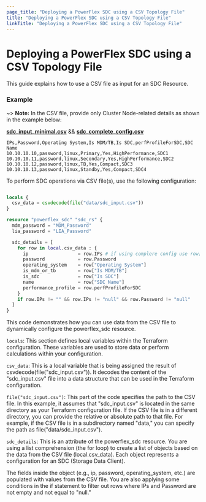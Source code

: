 ```yaml
---
page_title: "Deploying a PowerFlex SDC using a CSV Topology File"
title: "Deploying a PowerFlex SDC using a CSV Topology File"
linkTitle: "Deploying a PowerFlex SDC using a CSV Topology File"
---
```


<!--
Copyright (c) 2023 Dell Inc., or its subsidiaries. All Rights Reserved.

Licensed under the Mozilla Public License Version 2.0 (the "License");
you may not use this file except in compliance with the License.
You may obtain a copy of the License at

    http://mozilla.org/MPL/2.0/


Unless required by applicable law or agreed to in writing, software
distributed under the License is distributed on an "AS IS" BASIS,
WITHOUT WARRANTIES OR CONDITIONS OF ANY KIND, either express or implied.
See the License for the specific language governing permissions and
limitations under the License.
-->

# Deploying a PowerFlex SDC using a CSV Topology File

This guide explains how to use a CSV file as input for an SDC Resource.

### Example

~> **Note:** In the CSV file, provide only Cluster Node-related details as shown in the example below:

**[sdc_input_minimal.csv](https://dell-my.sharepoint.com/:x:/p/krunal_thakkar/Eb6I5vEbfANCpsf2BCC1AC4BfZzMsNzkyI1Vfv6CPUypQw?e=UX8WPg)**  &&  **[sdc_complete_config.csv](https://dell-my.sharepoint.com/:x:/p/krunal_thakkar/EYYDXGjdIRNCtPxqAPk0rNcBMCvbf3ogB2m-bPOg4DkLJw?e=Nwp1TU)**

```
IPs,Password,Operating System,Is MDM/TB,Is SDC,perfProfileForSDC,SDC Name
10.10.10.10,password,linux,Primary,Yes,HighPerformance,SDC1
10.10.10.11,password,linux,Secondary,Yes,HighPerformance,SDC2
10.10.10.12,password,linux,TB,Yes,Compact,SDC3
10.10.10.13,password,linux,Standby,Yes,Compact,SDC4
```

To perform SDC operations via CSV file(s), use the following configuration:

```terraform

locals {
  csv_data = csvdecode(file("data/sdc_input.csv"))
}

resource "powerflex_sdc" "sdc_rs" {
  mdm_password = "MDM_Password"
  lia_password = "LIA_Password"

  sdc_details = [
    for row in local.csv_data : {
      ip                  = row.IPs # if using complere config use row["MDM IPs"]
      password            = row.Password
      operating_system    = row["Operating System"]
      is_mdm_or_tb        = row["Is MDM/TB"]
      is_sdc              = row["Is SDC"]
      name                = row["SDC Name"]
      performance_profile = row.perfProfileForSDC
    }
    if row.IPs != "" && row.IPs != "null" && row.Password != "null"
  ]
}
```
This code demonstrates how you can use data from the CSV file to dynamically configure the powerflex_sdc resource.

`locals`: This section defines local variables within the Terraform configuration. These variables are used to store data or perform calculations within your configuration.

`csv_data`: This is a local variable that is being assigned the result of csvdecode(file("sdc_input.csv")). It decodes the content of the "sdc_input.csv" file into a data structure that can be used in the Terraform configuration.

`file("sdc_input.csv")`: This part of the code specifies the path to the CSV file. In this example, it assumes that "sdc_input.csv" is located in the same directory as your Terraform configuration file. If the CSV file is in a different directory, you can provide the relative or absolute path to that file. For example, if the CSV file is in a subdirectory named "data," you can specify the path as file("data/sdc_input.csv").

`sdc_details`: This is an attribute of the powerflex_sdc resource. You are using a list comprehension (the for loop) to create a list of objects based on the data from the CSV file (local.csv_data). Each object represents a configuration for an SDC (Storage Data Client).

The fields inside the object (e.g., ip, password, operating_system, etc.) are populated with values from the CSV file. You are also applying some conditions in the if statement to filter out rows where IPs and Password are not empty and not equal to "null."